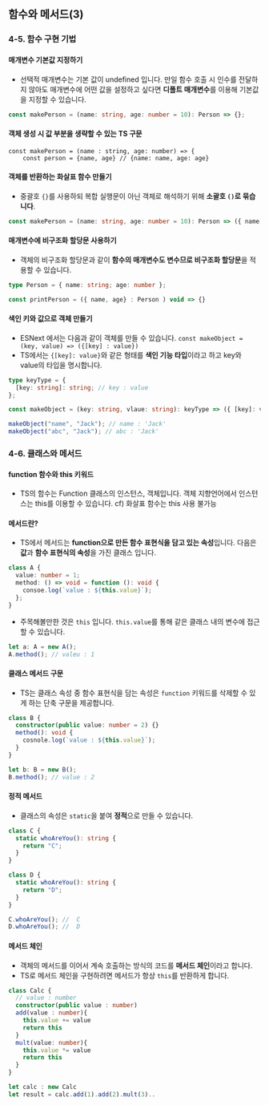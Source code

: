 ## 함수와 메서드(3)

### 4-5. 함수 구현 기법

#### 매개변수 기본값 지정하기

- 선택적 매개변수는 기본 값이 undefined 입니다. 만일 함수 호출 시 인수를 전달하지 않아도 매개변수에 어떤 값을 설정하고 싶다면 **디폴트 매개변수**를 이용해 기본값을 지정할 수 있습니다.

```ts
const makePerson = (name: string, age: number = 10): Person => {};
```

#### 객체 생성 시 값 부분을 생략할 수 있는 TS 구문

```TS
const makePerson = (name : string, age: number) => {
    const person = {name, age} // {name: name, age: age}
```

#### 객체를 반환하는 화살표 함수 만들기

- 중괄호 `{}`를 사용하되 복합 실행문이 아닌 객체로 해석하기 위해 **소괄호 `()`로 묶습니다**.

```ts
const makePerson = (name: string, age: number = 10): Person => ({ name, age });
```

#### 매개변수에 비구조화 할당문 사용하기

- 객체의 비구조화 할당문과 같이 **함수의 매개변수도 변수므로 비구조화 할당문**을 적용할 수 있습니다.

```ts
type Person = { name: string; age: number };

const printPerson = ({ name, age} : Person ) void => {}
```

#### 색인 키와 값으로 객체 만들기

- ESNext 에서는 다음과 같이 객체를 만들 수 있습니다.
  `const makeObject = (key, value) => ({[key] : value})`
- TS에서는 `{[key]: value}`와 같은 형태를 **색인 기능 타입**이라고 하고 key와 value의 타입을 명시합니다.

```ts
type keyType = {
  [key: string]: string; // key : value
};

const makeObject = (key: string, vlaue: string): keyType => ({ [key]: value });

makeObject("name", "Jack"); // name : 'Jack'
makeObject("abc", "Jack"); // abc : 'Jack'
```

### 4-6. 클래스와 메서드

#### function 함수와 this 키워드

- TS의 함수는 Function 클래스의 인스턴스, 객체입니다. 객체 지향언어에서 인스턴스는 this를 이용할 수 있습니다.
  cf) 화살표 함수는 this 사용 불가능

#### 메서드란?

- TS에서 메서드는 **function으로 만든 함수 표현식을 담고 있는 속성**입니다.
  다음은 **값**과 **함수 표현식의 속성**을 가진 클래스 입니다.

```ts
class A {
  value: number = 1;
  method: () => void = function (): void {
    consoe.log(`value : ${this.value}`);
  };
}
```

- 주목해볼만한 것은 `this` 입니다. `this.value`를 통해 같은 클래스 내의 변수에 접근할 수 있습니다.

```ts
let a: A = new A();
A.method(); // valeu : 1
```

#### 클래스 메서드 구문

- TS는 클래스 속성 중 함수 표현식을 담는 속성은 `function` 키워드를 삭제할 수 있게 하는 단축 구문을 제공합니다.

```ts
class B {
  constructor(public value: number = 2) {}
  method(): void {
    cosnole.log(`value : ${this.value}`);
  }
}
```

```ts
let b: B = new B();
B.method(); // value : 2
```

#### 정적 메서드

- 클래스의 속성은 `static`을 붙여 **정적**으로 만들 수 있습니다.

```ts
class C {
  static whoAreYou(): string {
    return "C";
  }
}

class D {
  static whoAreYou(): string {
    return "D";
  }
}

C.whoAreYou(); //  C
D.whoAreYou(); //  D
```

#### 메서드 체인

- 객체의 메서드를 이어서 계속 호출하는 방식의 코드를 **메서드 체인**이라고 합니다.
- TS로 메서드 체인을 구현하려면 메서드가 항상 `this`를 반환하게 합니다.

```ts
class Calc {
  // value : number
  constructor(public value : number)
  add(value : number){
    this.value += value
    return this
  }
  mult(value: number){
    this.value *= value
    return this
  }
}

let calc : new Calc
let result = calc.add(1).add(2).mult(3)..
```
